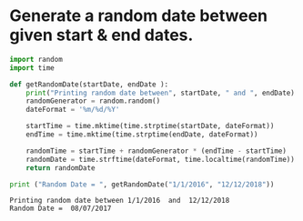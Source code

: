 # Generate a random date between given start & end dates.


```python
import random
import time

def getRandomDate(startDate, endDate ):
    print("Printing random date between", startDate, " and ", endDate)
    randomGenerator = random.random()
    dateFormat = '%m/%d/%Y'

    startTime = time.mktime(time.strptime(startDate, dateFormat))
    endTime = time.mktime(time.strptime(endDate, dateFormat))

    randomTime = startTime + randomGenerator * (endTime - startTime)
    randomDate = time.strftime(dateFormat, time.localtime(randomTime))
    return randomDate

print ("Random Date = ", getRandomDate("1/1/2016", "12/12/2018"))

```

    Printing random date between 1/1/2016  and  12/12/2018
    Random Date =  08/07/2017
    


```python

```

